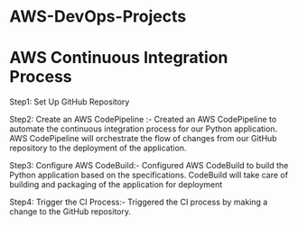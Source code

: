 # AWS-DevOps-Projects

# AWS Continuous Integration Process

Step1: Set Up GitHub Repository

Step2: Create an AWS CodePipeline :- Created an AWS CodePipeline to automate the continuous integration process for our Python application. AWS CodePipeline will orchestrate the flow of changes from our GitHub repository to the deployment of the application.

Step3: Configure AWS CodeBuild:- Configured AWS CodeBuild to build the Python application based on the specifications. CodeBuild will take care of building and packaging of the application for deployment

Step4: Trigger the CI Process:- Triggered the CI process by making a change to the GitHub repository.

